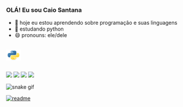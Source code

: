 ### OLÁ! Eu sou Caio Santana



- 🔭 hoje eu estou aprendendo sobre programaçâo e suas linguagens 
- 🌱 estudando python
- 😄 pronouns: ele/dele

<div style="display: inline_block"><br>
<img align="center" alt="Rafa-Python" height="30" width="40" src="https://raw.githubusercontent.com/devicons/devicon/master/icons/python/python-original.svg">
</div>

##

<div>
  <a href="https://instagram.com/caioga8" target="_blank"><img src="https://img.shields.io/badge/-Instagram-%23E4405F?style=for-the-badge&logo=instagram&logoColor=white" target="_blank"></a>
  <a href="https://discord.gg/_caioo" target="_blank"><img src="https://img.shields.io/badge/Discord-7289DA?style=for-the-badge&logo=discord&logoColor=white" target="_blank"></a> 
  <a href = "mailto:caiog9077@gmail.com"><img src="https://img.shields.io/badge/-Gmail-%23333?style=for-the-badge&logo=gmail&logoColor=white" target="_blank"></a>
  <a href="https://www.linkedin.com/in/"caio-santana-021601241" target="_blank"><img src="https://img.shields.io/badge/-LinkedIn-%230077B5?style=for-the-badge&logo=linkedin&logoColor=white" target="_blank"></a> 
  </div>
  
  ![snake gif](https://github.com/caioti88/caioti88/blob/output/github-contribution-grid-snake.svg)

[![readme](https://github-readme-stats.vercel.app/api/pin/?username=caioti88&repo=caioti88&theme=react)](https://github.com/caioti88/caioti88)




